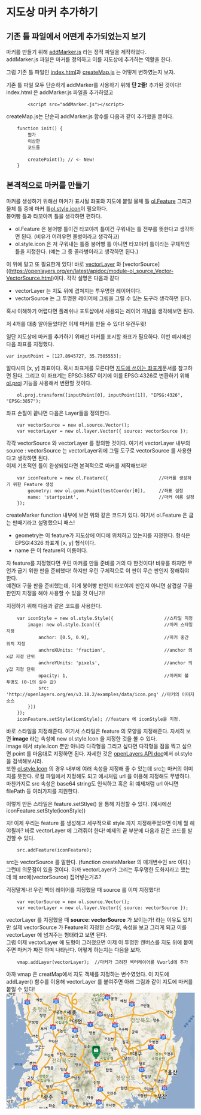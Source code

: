 # 지도상 마커 추가하기

## 기존 틀 파일에서 어떤게 추가되었는지 보기

마커를 만들기 위해 [addMarker.js](https://github.com/IngIeoAndSpare/Vworld_example/blob/master/addMarker/addMarker.js) 라는 정적 파일을 제작하였다.  
addMarker.js 파일은 마커를 정의하고 이를 지도상에 추가하는 역활을 한다. 

그럼 기존 틀 파일인 [index.html](https://github.com/IngIeoAndSpare/Vworld_example/blob/master/addMarker/index.html)과 [createMap.js](https://github.com/IngIeoAndSpare/Vworld_example/blob/master/addMarker/createMap.js) 는 어떻게 변하였는지 보자.

기존 틀 파일 모두 단순하게 addMarker를 사용하기 위해 **단 2줄!** 추가된 것이다!  
index.html 은 addMarker.js 파일을 추가하였고
```{.html}
        <script src="addMarker.js"></script>
```
createMap.js는 단순히 addMarker.js 함수를 다음과 같이 추가했을 뿐이다.
```{.javascript}
    function init() {
        뭔가
        이상한
        코드들

        createPoint(); // <- New!
    }

```

## 본격적으로 마커를 만들기

마커를 생성하기 위해선 마커가 표시될 좌표와 지도에 붙일 물체 틀 [ol.Feature](https://openlayers.org/en/latest/apidoc/module-ol_Feature-Feature.html) 그리고 물체 틀 중에 마커 틀[ol.style.icon](https://openlayers.org/en/latest/apidoc/module-ol_style_Icon-Icon.html)이 필요하다.  
붕어빵 틀과 타꼬야끼 틀을 생각하면 편하다.
* ol.Feature 은 붕어빵 틀이건 타꼬야끼 틀이건 구워내는 틀 전부를 뜻한다고 생각하면 된다. (비유가 어려우면 물병이라고 생각하고)
* ol.style.icon 은 저 구워내는 틀중 붕어빵 틀 아니면 타꼬야키 틀이라는 구체적인 틀을 지정한다. (얘는 그 중 콜라병이라고 생각하면 된다.)  

이 위에 말고 또 필요한게 있다! 바로 [vectorLayer](https://openlayers.org/en/latest/apidoc/module-ol_layer_Vector-VectorLayer.html) 와 [vectorSource]((https://openlayers.org/en/latest/apidoc/module-ol_source_Vector-VectorSource.html)이다. 각각 설명은 다음과 같다
* vectorLayer 는 지도 위에 겹쳐지는 투우명한 레이어이다. 
* vectorSource 는 그 투명한 레이어에 그림을 그릴 수 있는 도구라 생각하면 된다.

혹시 이해하기 어렵다면 플레쉬나 포토샵에서 사용되는 레이어 개념을 생각해보면 된다.

저 4개를 대충 알아들었다면 이제 마커를 만들 수 있다! 유캔두윗!  

일단 지도상에 마커를 추가하기 위해선 마커를 표시할 좌표가 필요하다. 이번 예시에선 다음 좌표를 지정했다.
```{.javascript}
var inputPoint = [127.8945727, 35.7505553];
```
알다시피 [x, y] 좌표이다. 혹시 좌표계를 모른다면 [지도에 쓰이는 좌표계](http://www.osgeo.kr/17)문서를 참고하면 된다.
그리고 이 좌표계는 EPSG:3857 이기에 이를 EPSG:4326로 변환하기 위해 [ol.proj](https://openlayers.org/en/latest/apidoc/module-ol_proj.html) 기능을 사용해서 변환할 것이다.
```{.javascript}
    ol.proj.transform([inputPoint[0], inputPoint[1]], "EPSG:4326", "EPSG:3857");
```
좌표 손질이 끝나면 다음은 Layer들을 정의한다.

```{.javascript}
    var vectorSource = new ol.source.Vector();     
    var vectorLayer = new ol.layer.Vector({ source: vectorSource }); 
```
각각 vectorSource 와 vectorLayer 를 정의한 것이다. 여기서 vectorLayer 내부의 source : vectorSource 는 vectorLayer위에 그릴 도구로 vectorSource 를 사용한다고 생각하면 된다.  
이제 기초적인 틀이 완성되었다면 본격적으로 마커를 제작해보자!
```{.javascript}
    var iconFeature = new ol.Feature({                   //마커를 생성하기 위한 Feature 생성
        geometry: new ol.geom.Point(testCoorder[0]),     //좌표 설정
        name: 'startpoint',                              //마커 이름 설정
    });
```
createMarker function 내부에 보면 위와 같은 코드가 있다. 여기서 ol.Feature 은 굽는 판때기라고 설명했으니 패스!  
* geometry는 이 feature가 지도상에 어디에 위치하고 있는지를 지정한다. 형식은 EPSG:4326 좌표계 [x, y] 형식이다.
* name 은 이 feature의 이름이다. 

자 feature를 지정했다면 우린 마커를 만들 준비를 거의 다 한것이다! 비유를 하자면 무언가 굽기 위한 판을 준비했다! 하지만 우린 구체적으로 이 판이 무슨 판인지 정해줘야 한다.  
예컨대 구울 판을 준비했는데, 이게 붕어빵 판인지 타꼬야끼 판인지 아니면 삼겹살 구울 판인지 지정을 해야 사용할 수 있을 것 아닌가!  

지정하기 위해 다음과 같은 코드를 사용한다.
```{.javascript}
    var iconStyle = new ol.style.Style({                   //스타일 지정
        image: new ol.style.Icon(({                        //마커 스타일 지정
            anchor: [0.5, 0.9],                            //마커 중간 위치 지정 
            anchroXUnits: 'fraction',                      //anchor 의 x값 지정 단위
            anchroYUnits: 'pixels',                        //anchor 의 y값 지정 단위
            opacity: 1,                                    //마커의 불 투명도 (0~1의 실수 값)
            src: 'http://openlayers.org/en/v3.18.2/examples/data/icon.png' //마커의 이미지 소스 
        }))
    });
    iconFeature.setStyle(iconStyle); //feature 에 iconStyle을 지정.
```
바로 스타일을 지정해준다. 여기서 스타일은 feature 의 모양을 지정해준다. 자세히 보면 **image** 라는 속성에 new ol.style.Icon 을 지정한 것을 볼 수 있다.  
image 에서 style.Icon 뿐만 아니라 다각형을 그리고 싶다면 다각형을 점을 찍고 싶으면 point 를 마음대로 지정하면 된다. 자세한 것은 [openLayers API doc](https://openlayers.org/en/latest/apidoc/)에서 ol.style을 검색해보시라.  
또한 [ol.style.Icon](https://openlayers.org/en/latest/apidoc/module-ol_style_Icon-Icon.html) 의 경우 내부에 여러 속성을 지정해 줄 수 있는데 src는 마커의 이미지를 뜻한다. 로컬 파일에서 지정해도 되고 예시처럼 url 을 이용해 지정해도 무방하다.  
마찬가지로 src 속성은 base64 string도 인식하고 혹은 위 예제처럼 url 아니면 filePath 등 여러가지를 지원한다.

이렇게 만든 스타일은 feature.setStlye() 을 통해 지정할 수 있다. (예시에선 iconFeature.setStyle(iconStyle))

자! 이제 우리는 feature 를 생성해고 세부적으로 style 까지 지정해주었으면 이제 뭘 해야될까?
바로 vectorLayer 에 그려줘야 한다! 예제의 끝 부분에 다음과 같은 코드를 발견할 수 있다.
```{.javascript}
    src.addFeature(iconFeature);
```

src는 vectorSource 를 말한다. (function createMarker 의 매개변수인 src 이다.) 그런데 의문점이 있을 것이다.
아까 vectorLayer가 그리는 투우명한 도화지라고 했는데 왜 src에(vectorSource) 집어넣는거죠?  

걱정말게나! 우린 벡터 레이어를 지정했을 때 source 를 이미 지정했다!
```{.javascript}
    var vectorSource = new ol.source.Vector();     
    var vectorLayer = new ol.layer.Vector({ source: vectorSource }); 
```
vectorLayer 를 지정했을 때 **source: vectorSource** 가 보이는가! 라는 이유도 있지만
실제 vectorSource 가 Feature의 지정된 스타일, 속성을 보고 그리게 되고 이를 vectorLayer 에 넘겨주는 형태라고 보면 된다.  
그럼 이제 vectorLayer 에 도형이 그러졌으면 이제 이 투명한 캔버스를 지도 위에 붙여주면 마커가 짜잔 하며 나타난다. 어떻게 하는지는 다음을 보자.  

```{.javascript}
    vmap.addLayer(vectorLayer);  //마커가 그려진 벡터레이어를 Vworld에 추가
```
아까 vmap 은 creatMap에서 지도 객체를 지정하는 변수였었다. 이 지도에 addLayer() 함수를 이용해 vectorLayer 를 붙여주면 아래 그림과 같이 지도에 마커를 붙일 수 있다!  
![결과](https://github.com/IngIeoAndSpare/Vworld_example/blob/master/addMarker/%EB%A7%88%EC%BB%A4.png)
